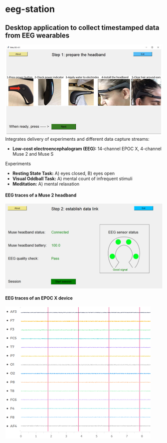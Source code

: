 # eeg-station
## Desktop application to collect timestamped data from EEG wearables
![sibley main window](img/eeg_heroic.png)
Integrates delivery of experiments and different data capture streams:
* __Low-cost electroencephalogram (EEG):__ 14-channel EPOC X, 4-channel Muse 2 and Muse S

Experiments
* __Resting State Task:__ A) eyes closed, B) eyes open
* __Visual Oddball Task:__ A) mental count of infrequent stimuli
* __Meditation:__ A) mental relaxation


#### EEG traces of a Muse 2 headband
![eeg muse](img/eeg_muse.png)

#### EEG traces of an EPOC X device
![eeg epoc](img/eeg_EPOC.png)
